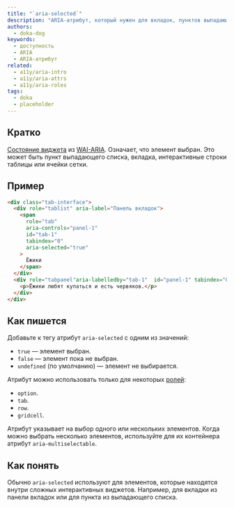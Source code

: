 ```yaml
---
title: "`aria-selected`"
description: "ARIA-атрибут, который нужен для вкладок, пунктов выпадающих списков, строк таблиц и ячеек сеток."
authors:
  - doka-dog
keywords:
  - доступность
  - ARIA
  - ARIA-атрибут
related:
  - a11y/aria-intro
  - a11y/aria-attrs
  - a11y/aria-roles
tags:
  - doka
  - placeholder
---
```


## Кратко

[Состояние виджета](/a11y/aria-attrs/#atributy-vidzhetov) из [WAI-ARIA](/a11y/aria-intro/#specifikaciya). Означает, что элемент выбран. Это может быть пункт выпадающего списка, вкладка, интерактивные строки таблицы или ячейки сетки.

## Пример

```html
<div class="tab-interface">
  <div role="tablist" aria-label="Панель вкладок">
    <span
      role="tab"
      aria-controls="panel-1"
      id="tab-1"
      tabindex="0"
      aria-selected="true"
    >
      Ёжики
    </span>
  </div>
  <div role="tabpanel"aria-labelledby="tab-1"  id="panel-1" tabindex="0">
    <p>Ёжики любят купаться и есть червяков.</p>
  </div>
</div>
```

## Как пишется

Добавьте к тегу атрибут `aria-selected` с одним из значений:

- `true` — элемент выбран.
- `false` — элемент пока не выбран.
- `undefined` (по умолчанию) — элемент не выбирается.

Атрибут можно использовать только для некоторых [ролей](/a11y/aria-roles/):

- `option`.
- `tab`.
- `row`.
- `gridcell`.

Атрибут указывает на выбор одного или нескольких элементов. Когда можно выбрать несколько элементов, используйте для их контейнера атрибут `aria-multiselectable`.

## Как понять

Обычно `aria-selected` используют для элементов, которые находятся внутри сложных интерактивных виджетов. Например, для вкладки из панели вкладок или для пункта из выпадающего списка.
